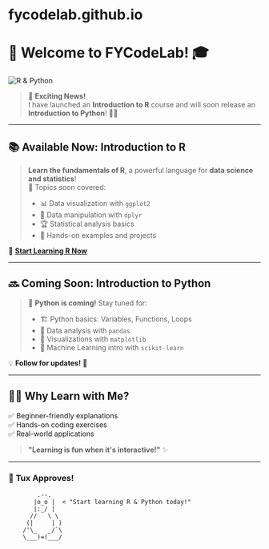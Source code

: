 # fycodelab.github.io
# 🚀 Welcome to FYCodeLab! 🎓

![R & Python](https://img.shields.io/badge/Languages-R%20%26%20Python-blue?style=for-the-badge&logo=python&logoColor=white)

> 📢 **Exciting News!**  
> I have launched an **Introduction to R** course and will soon release an **Introduction to Python**! 🐍💡

---

## 📚 **Available Now: Introduction to R**
> **Learn the fundamentals of R**, a powerful language for **data science and statistics**!  
> 🎯 Topics soon covered:  
> - 📊 Data visualization with `ggplot2`  
> - 🔢 Data manipulation with `dplyr`  
> - 🏆 Statistical analysis basics  
> - 🎯 Hands-on examples and projects  

🔗 **[Start Learning R Now](#)**  

---

## 🔜 **Coming Soon: Introduction to Python**
> 🐍 **Python is coming!** Stay tuned for:  
> - 🏗️ Python basics: Variables, Functions, Loops  
> - 🔢 Data analysis with `pandas`  
> - 🎨 Visualizations with `matplotlib`  
> - 🚀 Machine Learning intro with `scikit-learn`  

💡 **Follow for updates!** 🚀  

---

## 👨‍💻 **Why Learn with Me?**
✅ Beginner-friendly explanations  
✅ Hands-on coding exercises  
✅ Real-world applications  

> **"Learning is fun when it's interactive!"** ✨  

---

### 🎨 **Tux Approves!**
```shell
        .--.
       |o_o |  < "Start learning R & Python today!"
       |:_/ |
      //   \ \
     (|     | )
    /'\_   _/`\
    \___)=(___/

```

